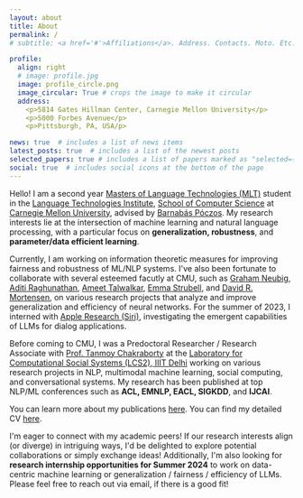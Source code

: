 ```yaml
---
layout: about
title: About
permalink: /
# subtitle: <a href='#'>Affiliations</a>. Address. Contacts. Moto. Etc.

profile:
  align: right
  # image: profile.jpg
  image: profile_circle.png
  image_circular: True # crops the image to make it circular
  address:
    <p>5814 Gates Hillman Center, Carnegie Mellon University</p>
    <p>5000 Forbes Avenue</p>
    <p>Pittsburgh, PA, USA/p>

news: true  # includes a list of news items
latest_posts: true  # includes a list of the newest posts
selected_papers: true # includes a list of papers marked as "selected={true}"
social: true  # includes social icons at the bottom of the page
---
```


Hello! I am a second year <a href="https://lti.cs.cmu.edu/mlt/">Masters of Language Technologies (MLT)</a> student in the <a href="https://www.lti.cs.cmu.edu/">Language Technologies Institute</a>, <a href="https://www.cs.cmu.edu/">School of Computer Science</a> at <a href="https://www.cmu.edu/">Carnegie Mellon University</a>, advised by <a href="https://www.cs.cmu.edu/~bapoczos/">Barnabás Póczos</a>. My research interests lie at the intersection of machine learning and natural language processing, with a particular focus on <strong>generalization, robustness</strong>, and <strong>parameter/data efficient learning</strong>. 

Currently, I am working on information theoretic measures for improving fairness and robustness of ML/NLP systems. I've also been fortunate to collaborate with several esteemed facutly at CMU, such as <a href="http://www.phontron.com/index.php">Graham Neubig</a>, <a href="https://www.cs.cmu.edu/~aditirag/">Aditi Raghunathan</a>, <a href="https://www.cs.cmu.edu/~atalwalk/">Ameet Talwalkar</a>, <a href="https://strubell.github.io">Emma Strubell</a>, and <a href="https://www.cs.cmu.edu/~dmortens/">David R. Mortensen</a>, on various research projects that analyze and improve generalization and efficiency of neural networks. For the summer of 2023, I interned with <a href="https://machinelearning.apple.com">Apple Research (Siri)</a>, investigating the emergent capabilities of LLMs for dialog applications. 

Before coming to CMU, I was a Predoctoral Researcher / Research Associate with <a href="https://tanmoychak.com/">Prof. Tanmoy Chakraborty</a> at the <a href="https://www.lcs2.in/">Laboratory for Computational Social Systems (LCS2), IIIT Delhi</a> working on various research projects in NLP, multimodal machine learning, social computing, and conversational systems. My research has been published at top NLP/ML conferences such as <strong>ACL, EMNLP, EACL, SIGKDD</strong>, and <strong>IJCAI</strong>. 

You can learn more about my publications [here](./publications). You can find my detailed CV [here](./assets/pdf/CMU_CV_latest.pdf).

I'm eager to connect with my academic peers! If our research interests align (or diverge) in intriguing ways, I'd be delighted to explore potential collaborations or simply exchange ideas! Additionally, I'm also looking for <strong>research internship opportunities for Summer 2024</strong> to work on data-centric machine learning or generalization / fairness / efficiency of LLMs. Please feel free to reach out via email, if there is a good fit!